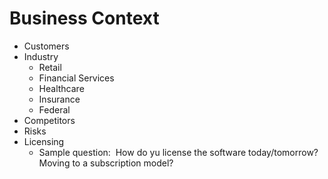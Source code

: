 # Business Context

* Customers
* Industry
    * Retail
    * Financial Services
    * Healthcare
    * Insurance
    * Federal
* Competitors
* Risks
* Licensing
    * Sample question:  How do yu license the software today/tomorrow? Moving to a subscription model? 
